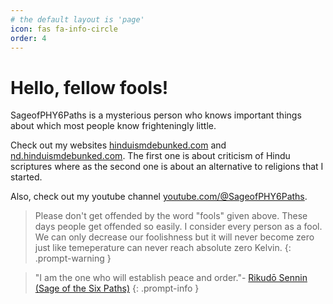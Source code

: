 ```yaml
---
# the default layout is 'page'
icon: fas fa-info-circle
order: 4
---
```


# Hello, fellow fools!

SageofPHY6Paths is a mysterious person who knows important things about which most people know frighteningly little.

Check out my websites <a href="https://hinduismdebunked.com/" target="_blank">hinduismdebunked.com</a> and <a href="https://nd.hinduismdebunked.com/" target="_blank">nd.hinduismdebunked.com</a>. The first one is about criticism of Hindu scriptures where as the second one is about an alternative to religions that I started.

Also, check out my youtube channel <a href="https://www.youtube.com/@SageofPHY6Paths" target="_blank">youtube.com/@SageofPHY6Paths</a>.

> Please don't get offended by the word "fools" given above. These days people get offended so easily. I consider every person as a fool. We can only decrease our foolishness but it will never become zero just like temeperature can never reach absolute zero Kelvin.
{: .prompt-warning }

> "I am the one who will establish peace and order."- <a href="https://naruto.fandom.com/wiki/Hagoromo_%C5%8Ctsutsuki" target="_blank">Rikudō Sennin (Sage of the Six Paths)</a>
{: .prompt-info }